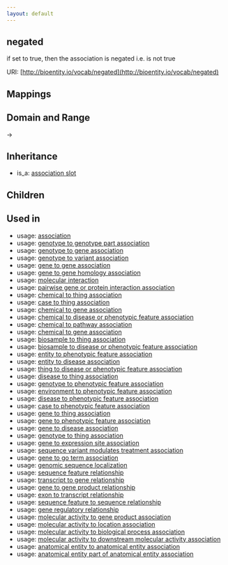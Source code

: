 ```yaml
---
layout: default
---
```


## negated


if set to true, then the association is negated i.e. is not true

URI: [http://bioentity.io/vocab/negated](http://bioentity.io/vocab/negated)
## Mappings


## Domain and Range

 -> 

## Inheritance

 *  is_a: [association slot](association_slot.html)

## Children


## Used in

 *  usage: [association](Association.html)
 *  usage: [genotype to genotype part association](GenotypeToGenotypePartAssociation.html)
 *  usage: [genotype to gene association](GenotypeToGeneAssociation.html)
 *  usage: [genotype to variant association](GenotypeToVariantAssociation.html)
 *  usage: [gene to gene association](GeneToGeneAssociation.html)
 *  usage: [gene to gene homology association](GeneToGeneHomologyAssociation.html)
 *  usage: [molecular interaction](MolecularInteraction.html)
 *  usage: [pairwise gene or protein interaction association](PairwiseGeneOrProteinInteractionAssociation.html)
 *  usage: [chemical to thing association](ChemicalToThingAssociation.html)
 *  usage: [case to thing association](CaseToThingAssociation.html)
 *  usage: [chemical to gene association](ChemicalToGeneAssociation.html)
 *  usage: [chemical to disease or phenotypic feature association](ChemicalToDiseaseOrPhenotypicFeatureAssociation.html)
 *  usage: [chemical to pathway association](ChemicalToPathwayAssociation.html)
 *  usage: [chemical to gene association](ChemicalToGeneAssociation.html)
 *  usage: [biosample to thing association](BiosampleToThingAssociation.html)
 *  usage: [biosample to disease or phenotypic feature association](BiosampleToDiseaseOrPhenotypicFeatureAssociation.html)
 *  usage: [entity to phenotypic feature association](EntityToPhenotypicFeatureAssociation.html)
 *  usage: [entity to disease association](EntityToDiseaseAssociation.html)
 *  usage: [thing to disease or phenotypic feature association](ThingToDiseaseOrPhenotypicFeatureAssociation.html)
 *  usage: [disease to thing association](DiseaseToThingAssociation.html)
 *  usage: [genotype to phenotypic feature association](GenotypeToPhenotypicFeatureAssociation.html)
 *  usage: [environment to phenotypic feature association](EnvironmentToPhenotypicFeatureAssociation.html)
 *  usage: [disease to phenotypic feature association](DiseaseToPhenotypicFeatureAssociation.html)
 *  usage: [case to phenotypic feature association](CaseToPhenotypicFeatureAssociation.html)
 *  usage: [gene to thing association](GeneToThingAssociation.html)
 *  usage: [gene to phenotypic feature association](GeneToPhenotypicFeatureAssociation.html)
 *  usage: [gene to disease association](GeneToDiseaseAssociation.html)
 *  usage: [genotype to thing association](GenotypeToThingAssociation.html)
 *  usage: [gene to expression site association](GeneToExpressionSiteAssociation.html)
 *  usage: [sequence variant modulates treatment association](SequenceVariantModulatesTreatmentAssociation.html)
 *  usage: [gene to go term association](GeneToGoTermAssociation.html)
 *  usage: [genomic sequence localization](GenomicSequenceLocalization.html)
 *  usage: [sequence feature relationship](SequenceFeatureRelationship.html)
 *  usage: [transcript to gene relationship](TranscriptToGeneRelationship.html)
 *  usage: [gene to gene product relationship](GeneToGeneProductRelationship.html)
 *  usage: [exon to transcript relationship](ExonToTranscriptRelationship.html)
 *  usage: [sequence feature to sequence relationship](SequenceFeatureToSequenceRelationship.html)
 *  usage: [gene regulatory relationship](GeneRegulatoryRelationship.html)
 *  usage: [molecular activity to gene product association](MolecularActivityToGeneProductAssociation.html)
 *  usage: [molecular activity to location association](MolecularActivityToLocationAssociation.html)
 *  usage: [molecular activity to biological process association](MolecularActivityToBiologicalProcessAssociation.html)
 *  usage: [molecular activity to downstream molecular activity association](MolecularActivityToDownstreamMolecularActivityAssociation.html)
 *  usage: [anatomical entity to anatomical entity association](AnatomicalEntityToAnatomicalEntityAssociation.html)
 *  usage: [anatomical entity part of anatomical entity association](AnatomicalEntityPartOfAnatomicalEntityAssociation.html)
